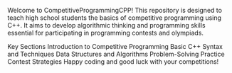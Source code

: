 
Welcome to CompetitiveProgrammingCPP! This repository is designed to teach high school students the basics of competitive programming using C++. It aims to develop algorithmic thinking and programming skills essential for participating in programming contests and olympiads.

Key Sections
Introduction to Competitive Programming
Basic C++ Syntax and Techniques
Data Structures and Algorithms
Problem-Solving Practice
Contest Strategies
Happy coding and good luck with your competitions!
